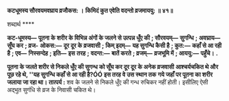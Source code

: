 **कटधूमस्य सौरवयमवघ्राय व्रजौकस: ।** **किमिदं कुत एवेति वदन्तो व्रजमाययु: ॥ ४१॥** 

शब्दार्थ **** 

**कट-धूमस्य—** **पूतना के शरीर के विभिन्न अंगों के जलने से उत्पन्न धुँए की** **; सौरवयम्—** **सुगन्धि** **; अवघ्राय—** **सूँघ कर** **; व्रज-** **ओकस:—** **दूर दूर के व्रजवासी** **; किम् इदम्—** **यह सुगन्धि कैसी है** **; कुत:—** **कहाँ से आ रही है** **; एव—** **निस्सन्देह** **; इति—** **इस** **तरह** **; वदन्त:—** **बातें करते** **; व्रजम्—** **व्रजभूमि में** **; आययु:—** **पहुँचे।** **.** 

**पूतना के जलते शरीर से निकले धुँए की सुगन्ध को सूँघ कर दूर दूर के अनेक व्रजवासी** **आश्चर्यचकित थे और पूछ रहे थे, ''यह सुगन्धि कहाँ से आ रही है?ÓÓ इस तरह वे उस स्थान तक** **गये जहाँ पर पूतना का शरीर जलाया जा रहा था।** **तात्पर्य :** शव के जलने से निकले धुँए की गन्ध रुचिकर नहीं होती। इसीलिए ऐसी अद्भुत सुगंधि से व्रज के निवासी चकित थे।  